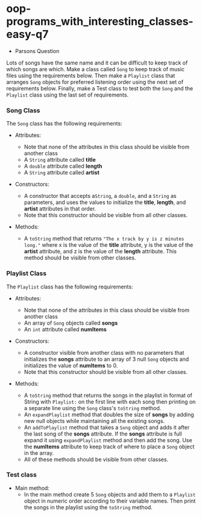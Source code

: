 # oop-programs_with_interesting_classes-easy-q7

- Parsons Question

Lots of songs have the same name and it can be difficult to keep track of which songs are which. Make a class called 
`Song` to keep track of music files using the requirements below. Then make a `Playlist` class that arranges `Song` 
objects for preferred listening order using the next set of requirements below. Finally, make a Test class to test both 
the `Song` and the `Playlist` class using the last set of requirements.

### Song Class

The `Song` class has the following requirements:

- Attributes:
    - Note that none of the attributes in this class should be visible from another class
    - A `String` attribute called **title**
    - A `double` attribute called **length**
    - A `String` attribute called **artist**

- Constructors:
    - A constructor that accepts a`String`, a `double`, and a `String` as parameters, and uses the values to initialize 
      the **title**, **length**, and **artist** attributes in that order.
    - Note that this constructor should be visible from all other classes.

- Methods:
    - A `toString` method that returns `"The x track by y is z minutes long."` where x is the value of the **title** 
      attribute, y is the value of the **artist** attribute, and z is the value of the **length** attribute. This method
      should be visible from other classes.

### Playlist Class

The `Playlist` class has the following requirements:

- Attributes:
    - Note that none of the attributes in this class should be visible from another class
    - An array of `Song` objects called **songs**
    - An `int` attribute called **numItems**

- Constructors:
    - A constructor visible from another class with no parameters that initializes the **songs** attribute to an array
      of 3 null `Song` objects and initializes the value of **numItems** to 0.
    - Note that this constructor should be visible from all other classes.

- Methods:
    - A `toString` method that returns the songs in the playlist in format of String with `Playlist:` on the first line
      with each song then printing on a separate line using the `Song` class's `toString` method.
    - An `expandPlaylist` method that doubles the size of **songs** by adding new null objects while maintaining all the 
      existing songs.
    - An `addToPlaylist` method that takes a `Song` object and adds it after the last song of the **songs** attribute. If
      the **songs** attribute is full expand it using `expandPlaylist` method and then add the song. Use the **numItems** 
      attribute to keep track of where to place a `Song` object in the array.
    - All of these methods should be visible from other classes.

### Test class

- Main method:
    - In the main method create 5 `Song` objects and add them to a `Playlist` object in numeric order according to their
      variable names. Then print the songs in the playlist using the `toString` method.